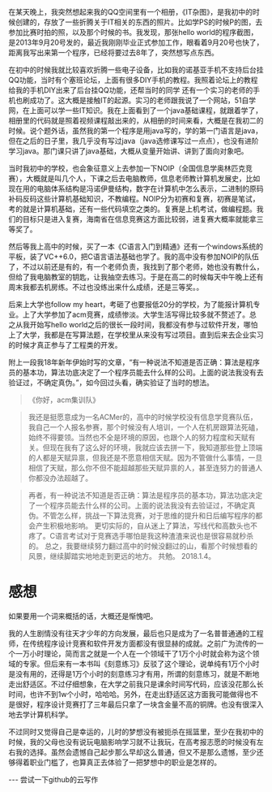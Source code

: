 在某天晚上，我突然想起来我的QQ空间里有一个相册，《IT杂图》，是我初中的时候创建的，存放了一些折腾关于IT相关的东西的照片。比如学PS的时候P的图，去参加比赛时拍的照，以及那个时候的书。我发现，那张hello world的程序截图，是2013年9月20号发的，最近我刚刚毕业正式参加工作，眼看着9月20号也快了，距离我写出来第一个程序，已经将要过去8年了，突然想写点东西。

在初中的时候我就比较喜欢折腾一些电子设备，比如我的诺基亚手机不支持后台挂QQ功能，当时有个塞班论坛，上面有很多DIY手机的教程。我照着论坛上的教程给我的手机DIY出来了后台挂QQ功能，还帮当时的同学 还有一个实习的老师的手机也刷成功了。这大概是接触IT的起源。实习的老师跟我说了一个网站，51自学网，在上面可以学一些IT知识。我在上面看到了一个java基础课程，就跟着学了，相册里的代码就是照着视频课程敲出来的，从相册的时间来看，大概是在我初二的时候。说个题外话，虽然我的第一个程序是用java写的，学的第一门语言是java，但在之后的日子里，我几乎没有写过java（java选修课写过一点点），也没有进阶学习java。那门课只讲了java基础，大概从变量开始讲、讲到了面向对象吧。

当时我初中的学校，也会象征意义上去参加一下NOIP（全国信息学奥林匹克竞赛），大概就是叫几个人，下课之后去电脑教师，信息老师教计算机发展史，比如现在用的电脑体系结构是冯诺伊曼结构，数字在计算机中怎么表示，二进制的原码补码反码这些计算机基础知识，不教编程。NOIP分为初赛和复赛，初赛是笔试，考的就是计算机基础，还有一些代码填空之类的。复赛是上机考试，做编程题。我们的目标只是进入复赛，海南省在信息竞赛这方面比较弱，进复赛大概率就能拿三等奖了。

然后等我上高中的时候，买了一本《C语言入门到精通》还有一个windows系统的平板，装了VC++6.0，把C语言语法基础也学了。我的高中没有参加NOIP的队伍了，不过以前还是有的，有一个老师负责，我找到了那个老师，她也没有教什么，但给了我电脑教室的钥匙，让我抽空去练习。于是在高二的时候每天中午晚上还有周末我都去机房练。不过也没练出来什么成绩，还是三等奖。。

后来上大学也follow my heart，考砸了也要报低20分的学校，为了能报计算机专业。上了大学参加了acm竞赛，成绩惨淡。大学生活写得比较多就不赘述了。总之从我开始写hello world之后的很长一段时间，我都没有参与过软件开发，哪怕上了大学，我都是在写算法题，在学校里从来没有写过项目。直到后来去企业实习的时候才真正参与了工程类的开发。

附上一段我18年新年伊始时写的文章，“有一种说法不知道是否正确：算法是程序员的基本功，算法功底决定了一个程序员能去什么样的公司。上面的说法我没有去验证过，不确定真伪。”，如今回过头看，确实验证了当时的想法。
> 《你好，acm集训队》

> 我还是挺愿意成为一名ACMer的，高中的时候学校没有信息学竞赛队伍，我自己一个人报名参赛，那个时候没有人培训，一个人在机房跟算法死磕，始终不得要领。当然也不全是环境的原因，也跟个人的努力程度和天赋有关。但现在我有了这么好的环境，我就应该去拼一下，我知道那些登上顶端的人都是天赋异禀，但我还是不愿意相信天赋。因为不管做什么事情，一旦相信了天赋，那么你不但不能超越那些天赋异禀的人，甚至连努力的普通人你都没办法超越了。

> 再者，有一种说法不知道是否正确：算法是程序员的基本功，算法功底决定了一个程序员能去什么样的公司。上面的说法我没有去验证过，不确定真伪。不管怎么样，挑战一下算法竞赛，对于思维的提升和日后编写程序的都会产生积极地影响。
> 更切实际的，自从迷上了算法，写线代和高数头也不疼了。C语言考试对于竞赛选手哪怕是我这种渣渣来说也是很容易就秒杀的。
> 总之，我要继续努力翻过高中的时候没翻过的山，看那个时候想看的风景，继续脚踏实地地走到更远的地方。
> 共勉。
> 2018.1.4。

# 感想

如果要用一个词来概括的话，大概还是惭愧吧。

我的人生剧情没有往天才少年的方向发展，最后也只是成为了一名普普通通的工程师，在传统程序设计竞赛和软件开发方面都没有很显赫的成就。之前广为流传的一个一万小时理论，简而言之就是一个人在一个领域干了1万个小时就会称为这个领域的专家。但后来有一本书叫《刻意练习》反驳了这个理论，说单纯有1万个小时是没有用的，还得是1万个小时的刻意练习才有用，所谓的刻意练习，就是不断地走出舒适区。不过仔细想象，在大学之前我只是课余时间写代码，应该没花那么长时间，也许不到1w个小时，哈哈哈。另外，在走出舒适区这方面我可能做得也不是很好，程序设计竞赛打了三年最后只拿了一块含金量不高的铜牌。也没有很深入地去学计算机科学。

不过同时又觉得自己是幸运的，儿时的梦想没有被扼杀在摇篮里，至少在我初中的时候，我的父母也没有说玩电脑影响学习就不让我玩，在高考报志愿的时候没有左右我的选择。虽然会遗憾自己起步那么早却这么普通，但又不是那么遗憾，至少还够得着职业门槛了，也算真正去体验了一把梦想中的职业是怎样的。

--- 尝试一下github的云写作